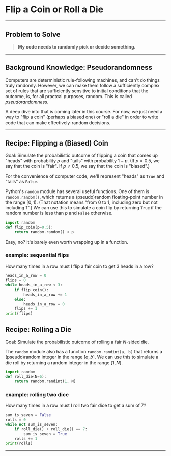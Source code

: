 # Flip a Coin or Roll a Die

___
## Problem to Solve

> **My code needs to randomly pick or decide something.**

___
## Background Knowledge: Pseudorandomness

Computers are deterministic rule-following machines, and can't do things truly randomly. However, we can make them follow a sufficiently complex set of rules that are sufficiently sensitive to initial conditions that the outcome, is, for all practcal purposes, random. This is called *pseudorandomness*.

A deep dive into that is coming later in this course. For now, we just need a way to "flip a coin" (perhaps a biased one) or "roll a die" in order to write code that can make effectively-random decisions.

___
## Recipe: Flipping a (Biased) Coin

Goal: Simulate the probabilistic outcome of flipping a coin that comes up "heads" with probability $p$ and "tails" with probability $1-p$. (If $p = 0.5$, we say that the coin is "fair". If $p \neq 0.5$, we say that the coin is "biased".)

For the convenience of computer code, we'll represent "heads" as `True` and "tails" as `False`.

Python's `random` module has several useful functions. One of them is `random.random()`, which returns a (pseudo)random floating-point number in the range $[0, 1)$. (That notation means "from 0 to 1, including zero but not including 1".) We can use this to simulate a coin flip by returning `True` if the random number is less than $p$ and `False` otherwise.

```python
import random
def flip_coin(p=0.5):
    return random.random() < p
```
Easy, no? It's barely even worth wrapping up in a function.

### example: sequential flips

How many times in a row must I flip a fair coin to get 3 heads in a row?

```python
heads_in_a_row = 0
flips = 0
while heads_in_a_row < 3:
    if flip_coin():
        heads_in_a_row += 1
    else:
        heads_in_a_row = 0
    flips += 1
print(flips)
```

## Recipe: Rolling a Die

Goal: Simulate the probabilistic outcome of rolling a fair $N$-sided die.

The `random` module also has a function `random.randint(a, b)` that returns a (pseudo)random integer in the range $[a, b]$. We can use this to simulate a die roll by returning a random integer in the range $[1, N]$.

```python
import random
def roll_die(N=6):
    return random.randint(1, N)
```

### example: rolling two dice

How many times in a row must I roll two fair dice to get a sum of 7?

```python
sum_is_seven = False
rolls = 0
while not sum_is_seven:
    if roll_die() + roll_die() == 7:
        sum_is_seven = True
    rolls += 1
print(rolls)
```

___

